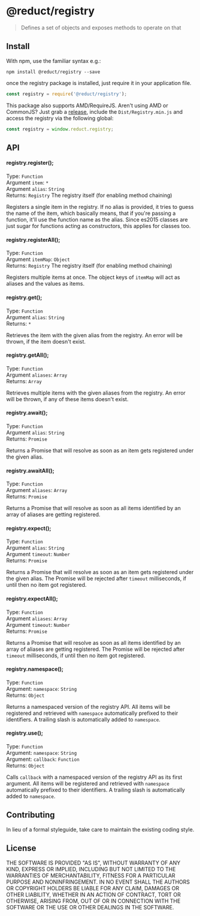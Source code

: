 # @reduct/registry

> Defines a set of objects and exposes methods to operate on that


## Install
With npm, use the familiar syntax e.g.:
```shell
npm install @reduct/registry --save
```

once the registry package is installed, just require it in your application file.
```js
const registry = require('@reduct/registry');
```

This package also supports AMD/RequireJS. Aren't using AMD or CommonJS? Just grab a [release](https://github.com/reduct/registry/releases), include the `Dist/Registry.min.js` and access the registry via the following global:
```js
const registry = window.reduct.registry;
```


## API
#### registry.register();
Type: `Function` <br>
Argument `item`: `*` <br>
Argument `alias`: `String` <br>
Returns: `Registry` The registry itself (for enabling method chaining)

Registers a single item in the registry. If no alias is provided, it tries to guess the name of the item, which basically means, that if you're passing a function, it'll use the function name as the alias. Since es2015 classes are just sugar for functions acting as constructors, this applies for classes too.

#### registry.registerAll();
Type: `Function` <br>
Argument `itemMap`: `Object` <br>
Returns: `Registry` The registry itself (for enabling method chaining)

Registers multiple items at once. The object keys of `itemMap` will act as aliases and the values as items.

#### registry.get();
Type: `Function` <br>
Argument `alias`: `String` <br>
Returns: `*`

Retrieves the item with the given alias from the registry. An error will be thrown, if the item doesn't exist.

#### registry.getAll();
Type: `Function` <br>
Argument `aliases`: `Array` <br>
Returns: `Array`

Retrieves multiple items with the given aliases from the registry. An error will be thrown, if any of these items doesn't exist.

#### registry.await();
Type: `Function` <br>
Argument `alias`: `String` <br>
Returns: `Promise`

Returns a Promise that will resolve as soon as an item gets registered under the given alias.

#### registry.awaitAll();
Type: `Function` <br>
Argument `aliases`: `Array` <br>
Returns: `Promise`

Returns a Promise that will resolve as soon as all items identified by an array of aliases are getting registered.

#### registry.expect();
Type: `Function` <br>
Argument `alias`: `String` <br>
Argument `timeout`: `Number` <br>
Returns: `Promise`

Returns a Promise that will resolve as soon as an item gets registered under the given alias. The Promise will be rejected after `timeout` milliseconds, if until then no item got registered.

#### registry.expectAll();
Type: `Function` <br>
Argument `aliases`: `Array` <br>
Argument `timeout`: `Number` <br>
Returns: `Promise`

Returns a Promise that will resolve as soon as all items identified by an array of aliases are getting registered. The Promise will be rejected after `timeout` milliseconds, if until then no item got registered.

#### registry.namespace();
Type: `Function` <br>
Argument: `namespace`: `String` <br>
Returns: `Object`

Returns a namespaced version of the registry API. All items will be registered and retrieved with `namespace` automatically prefixed to their identifiers. A trailing slash is automatically added to `namespace`.

#### registry.use();
Type: `Function` <br>
Argument: `namespace`: `String` <br>
Argument: `callback`: `Function` <br>
Returns: `Object`

Calls `callback` with a namespaced version of the registry API as its first argument. All items will be registered and retrieved with `namespace` automatically prefixed to their identifiers. A trailing slash is automatically added to `namespace`.

## Contributing
In lieu of a formal styleguide, take care to maintain the existing coding style.

## License
THE SOFTWARE IS PROVIDED "AS IS", WITHOUT WARRANTY OF ANY KIND, EXPRESS OR
IMPLIED, INCLUDING BUT NOT LIMITED TO THE WARRANTIES OF MERCHANTABILITY,
FITNESS FOR A PARTICULAR PURPOSE AND NONINFRINGEMENT. IN NO EVENT SHALL THE
AUTHORS OR COPYRIGHT HOLDERS BE LIABLE FOR ANY CLAIM, DAMAGES OR OTHER
LIABILITY, WHETHER IN AN ACTION OF CONTRACT, TORT OR OTHERWISE, ARISING FROM,
OUT OF OR IN CONNECTION WITH THE SOFTWARE OR THE USE OR OTHER DEALINGS IN
THE SOFTWARE.
